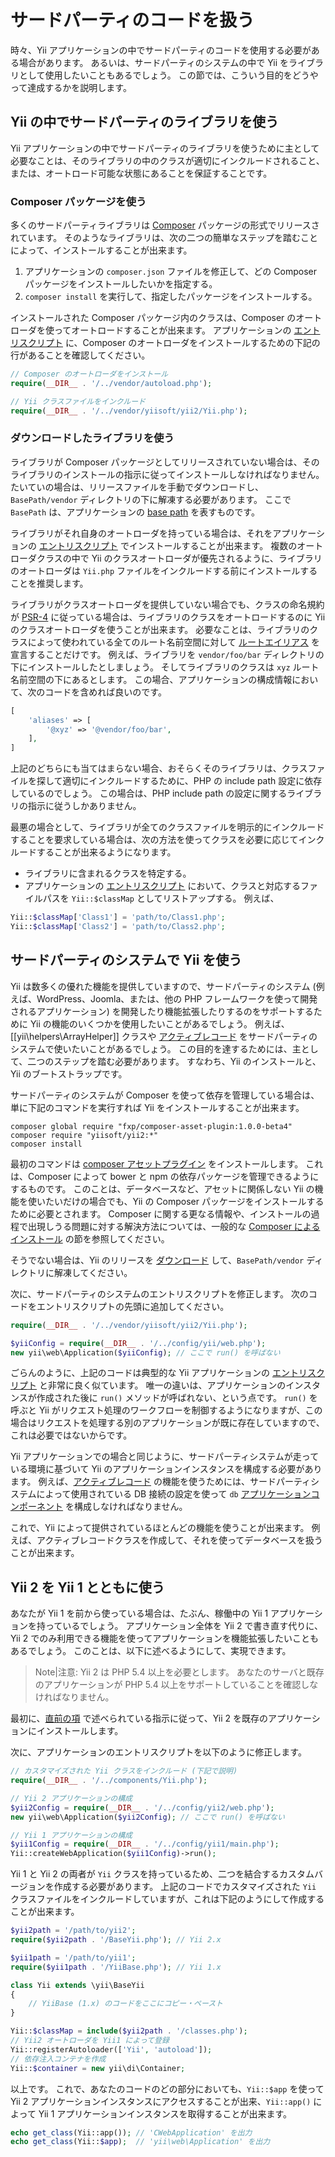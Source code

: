 サードパーティのコードを扱う
============================

時々、Yii アプリケーションの中でサードパーティのコードを使用する必要がある場合があります。
あるいは、サードパーティのシステムの中で Yii をライブラリとして使用したいこともあるでしょう。
この節では、こういう目的をどうやって達成するかを説明します。


Yii の中でサードパーティのライブラリを使う <span id="using-libs-in-yii"></span>
------------------------------------------

Yii アプリケーションの中でサードパーティのライブラリを使うために主として必要なことは、そのライブラリの中のクラスが適切にインクルードされること、または、オートロード可能な状態にあることを保証することです。

### Composer パッケージを使う <span id="using-composer-packages"></span>

多くのサードパーティライブラリは [Composer](https://getcomposer.org/) パッケージの形式でリリースされています。
そのようなライブラリは、次の二つの簡単なステップを踏むことによって、インストールすることが出来ます。

1. アプリケーションの `composer.json` ファイルを修正して、どの Composer パッケージをインストールしたいかを指定する。
2. `composer install` を実行して、指定したパッケージをインストールする。

インストールされた Composer パッケージ内のクラスは、Composer のオートローダを使ってオートロードすることが出来ます。
アプリケーションの [エントリスクリプト](structure-entry-scripts.md) に、Composer のオートローダをインストールするための下記の行があることを確認してください。

```php
// Composer のオートローダをインストール
require(__DIR__ . '/../vendor/autoload.php');

// Yii クラスファイルをインクルード
require(__DIR__ . '/../vendor/yiisoft/yii2/Yii.php');
```

### ダウンロードしたライブラリを使う <span id="using-downloaded-libs"></span>

ライブラリが Composer パッケージとしてリリースされていない場合は、そのライブラリのインストールの指示に従ってインストールしなければなりません。
たいていの場合は、リリースファイルを手動でダウンロードし、`BasePath/vendor` ディレクトリの下に解凍する必要があります。
ここで `BasePath` は、アプリケーションの [base path](structure-applications.md#basePath) を表すものです。

ライブラリがそれ自身のオートローダを持っている場合は、それをアプリケーションの [エントリスクリプト](structure-entry-scripts.md) でインストールすることが出来ます。
複数のオートローダクラスの中で Yii のクラスオートローダが優先されるように、ライブラリのオートローダは `Yii.php` ファイルをインクルードする前にインストールすることを推奨します。

ライブラリがクラスオートローダを提供していない場合でも、クラスの命名規約が [PSR-4](http://www.php-fig.org/psr/psr-4/) に従っている場合は、ライブラリのクラスをオートロードするのに Yii のクラスオートローダを使うことが出来ます。
必要なことは、ライブラリのクラスによって使われている全てのルート名前空間に対して [ルートエイリアス](concept-aliases.md#defining-aliases) を宣言することだけです。
例えば、ライブラリを `vendor/foo/bar` ディレクトリの下にインストールしたとしましょう。
そしてライブラリのクラスは `xyz` ルート名前空間の下にあるとします。
この場合、アプリケーションの構成情報において、次のコードを含めれば良いのです。

```php
[
    'aliases' => [
        '@xyz' => '@vendor/foo/bar',
    ],
]
```

上記のどちらにも当てはまらない場合、おそらくそのライブラリは、クラスファイルを探して適切にインクルードするために、PHP の include path 設定に依存しているのでしょう。
この場合は、PHP include path の設定に関するライブラリの指示に従うしかありません。

最悪の場合として、ライブラリが全てのクラスファイルを明示的にインクルードすることを要求している場合は、次の方法を使ってクラスを必要に応じてインクルードすることが出来るようになります。

* ライブラリに含まれるクラスを特定する。
* アプリケーションの [エントリスクリプト](structure-entry-scripts.md) において、クラスと対応するファイルパスを `Yii::$classMap` としてリストアップする。
例えば、
```php
Yii::$classMap['Class1'] = 'path/to/Class1.php';
Yii::$classMap['Class2'] = 'path/to/Class2.php';
```


サードパーティのシステムで Yii を使う <span id="using-yii-in-others"></span>
-------------------------------------

Yii は数多くの優れた機能を提供していますので、サードパーティのシステム (例えば、WordPress、Joomla、または、他の PHP フレームワークを使って開発されるアプリケーション) を開発したり機能拡張したりするのをサポートするために Yii の機能のいくつかを使用したいことがあるでしょう。
例えば、[[yii\helpers\ArrayHelper]] クラスや [アクティブレコード](db-active-record.md) をサードパーティのシステムで使いたいことがあるでしょう。
この目的を達するためには、主として、二つのステップを踏む必要があります。
すなわち、Yii のインストールと、Yii のブートストラップです。

サードパーティのシステムが Composer を使って依存を管理している場合は、単に下記のコマンドを実行すれば Yii をインストールすることが出来ます。

    composer global require "fxp/composer-asset-plugin:1.0.0-beta4"
    composer require "yiisoft/yii2:*"
    composer install

最初のコマンドは [composer アセットプラグイン](https://github.com/francoispluchino/composer-asset-plugin/) をインストールします。
これは、Composer によって bower と npm の依存パッケージを管理できるようにするものです。
このことは、データベースなど、アセットに関係しない Yii の機能を使いたいだけの場合でも、Yii の Composer パッケージをインストールするために必要とされます。
Composer に関する更なる情報や、インストールの過程で出現しうる問題に対する解決方法については、一般的な [Composer によるインストール](start-installation.md#installing-via-composer) の節を参照してください。

そうでない場合は、Yii のリリースを [ダウンロード](http://www.yiiframework.com/download/) して、`BasePath/vendor` ディレクトリに解凍してください。

次に、サードパーティのシステムのエントリスクリプトを修正します。
次のコードをエントリスクリプトの先頭に追加してください。

```php
require(__DIR__ . '/../vendor/yiisoft/yii2/Yii.php');

$yiiConfig = require(__DIR__ . '/../config/yii/web.php');
new yii\web\Application($yiiConfig); // ここで run() を呼ばない
```

ごらんのように、上記のコードは典型的な Yii アプリケーションの [エントリスクリプト](structure-entry-scripts.md) と非常に良く似ています。
唯一の違いは、アプリケーションのインスタンスが作成された後に `run()` メソッドが呼ばれない、という点です。
`run()` を呼ぶと Yii がリクエスト処理のワークフローを制御するようになりますが、この場合はリクエストを処理する別のアプリケーションが既に存在していますので、これは必要ではないからです。

Yii アプリケーションでの場合と同じように、サードパーティシステムが走っている環境に基づいて Yii のアプリケーションインスタンスを構成する必要があります。
例えば、[アクティブレコード](db-active-record.md) の機能を使うためには、サードパーティシステムによって使用されている DB 接続の設定を使って `db` [アプリケーションコンポーネント](structure-application-components.md) を構成しなければなりません。

これで、Yii によって提供されているほとんどの機能を使うことが出来ます。
例えば、アクティブレコードクラスを作成して、それを使ってデータベースを扱うことが出来ます。


Yii 2 を Yii 1 とともに使う <span id="using-both-yii2-yii1"></span>
---------------------------

あなたが Yii 1 を前から使っている場合は、たぶん、稼働中の Yii 1 アプリケーションを持っているでしょう。
アプリケーション全体を Yii 2 で書き直す代りに、Yii 2 でのみ利用できる機能を使ってアプリケーションを機能拡張したいこともあるでしょう。
このことは、以下に述べるようにして、実現できます。

> Note|注意: Yii 2 は PHP 5.4 以上を必要とします。
> あなたのサーバと既存のアプリケーションが PHP 5.4 以上をサポートしていることを確認しなければなりません。

最初に、[直前の項](#using-yii-in-others) で述べられている指示に従って、Yii 2 を既存のアプリケーションにインストールします。

次に、アプリケーションのエントリスクリプトを以下のように修正します。

```php
// カスタマイズされた Yii クラスをインクルード (下記で説明)
require(__DIR__ . '/../components/Yii.php');

// Yii 2 アプリケーションの構成
$yii2Config = require(__DIR__ . '/../config/yii2/web.php');
new yii\web\Application($yii2Config); // ここで run() を呼ばない

// Yii 1 アプリケーションの構成
$yii1Config = require(__DIR__ . '/../config/yii1/main.php');
Yii::createWebApplication($yii1Config)->run();
```

Yii 1 と Yii 2 の両者が `Yii` クラスを持っているため、二つを結合するカスタムバージョンを作成する必要があります。
上記のコードでカスタマイズされた `Yii` クラスファイルをインクルードしていますが、これは下記のようにして作成することが出来ます。

```php
$yii2path = '/path/to/yii2';
require($yii2path . '/BaseYii.php'); // Yii 2.x

$yii1path = '/path/to/yii1';
require($yii1path . '/YiiBase.php'); // Yii 1.x

class Yii extends \yii\BaseYii
{
    // YiiBase (1.x) のコードをここにコピー・ペースト
}

Yii::$classMap = include($yii2path . '/classes.php');
// Yii2 オートローダを Yii1 によって登録
Yii::registerAutoloader(['Yii', 'autoload']);
// 依存注入コンテナを作成
Yii::$container = new yii\di\Container;
```

以上です。
これで、あなたのコードのどの部分においても、`Yii::$app` を使って Yii 2 アプリケーションインスタンスにアクセスすることが出来、`Yii::app()` によって Yii 1 アプリケーションインスタンスを取得することが出来ます。

```php
echo get_class(Yii::app()); // 'CWebApplication' を出力
echo get_class(Yii::$app);  // 'yii\web\Application' を出力
```
